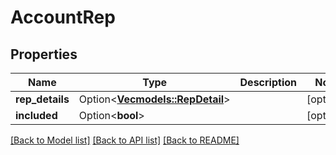 # AccountRep

## Properties

Name | Type | Description | Notes
------------ | ------------- | ------------- | -------------
**rep_details** | Option<[**Vec<models::RepDetail>**](RepDetail.md)> |  | [optional]
**included** | Option<**bool**> |  | [optional]

[[Back to Model list]](../README.md#documentation-for-models) [[Back to API list]](../README.md#documentation-for-api-endpoints) [[Back to README]](../README.md)
